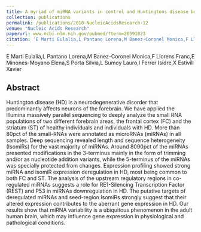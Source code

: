 ```yaml
---
title: A myriad of miRNA variants in control and Huntingtons disease brain regions detected by massively parallel sequencing
collection: publications
permalink: /publications/2010-NucleicAcidsResearch-12
venue: "Nucleic Acids Research"
paperurl: www.ncbi.nlm.nih.gov/pubmed/?term=20591823
citation: 'E Marti Eulalia,L Pantano Lorena,M Banez-Coronel Monica,F Llorens Franc,E Minones-Moyano Elena,S Porta Silvia,L Sumoy Lauro,I Ferrer Isidre,X Estivill Xavier (2010) A myriad of miRNA variants in control and Huntingtons disease brain regions detected by massively parallel sequencing <i>Nucleic Acids Research</i>'
---
```


E Marti Eulalia,L Pantano Lorena,M Banez-Coronel Monica,F Llorens Franc,E Minones-Moyano Elena,S Porta Silvia,L Sumoy Lauro,I Ferrer Isidre,X Estivill Xavier
## Abstract
Huntington disease (HD) is a neurodegenerative disorder that predominantly affects neurons of the forebrain. We have applied the Illumina massively parallel sequencing to deeply analyze the small RNA populations of two different forebrain areas, the frontal cortex (FC) and the striatum (ST) of healthy individuals and individuals with HD. More than 80pct of the small-RNAs were annotated as microRNAs (miRNAs) in all samples. Deep sequencing revealed length and sequence heterogeneity (IsomiRs) for the vast majority of miRNAs. Around 8090pct of the miRNAs presented modifications in the 3-terminus mainly in the form of trimming and/or as nucleotide addition variants, while the 5-terminus of the miRNAs was specially protected from changes. Expression profiling showed strong miRNA and isomiR expression deregulation in HD, most being common to both FC and ST. The analysis of the upstream regulatory regions in co-regulated miRNAs suggests a role for RE1-Silencing Transcription Factor (REST) and P53 in miRNAs downregulation in HD. The putative targets of deregulated miRNAs and seed-region IsomiRs strongly suggest that their altered expression contributes to the aberrant gene expression in HD. Our results show that miRNA variability is a ubiquitous phenomenon in the adult human brain, which may influence gene expression in physiological and pathological conditions.
